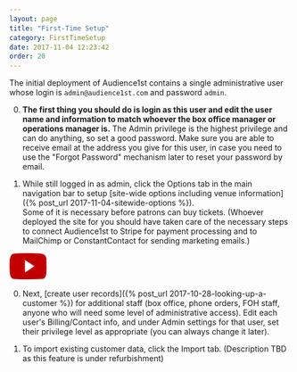 ```yaml
---
layout: page
title: "First-Time Setup"
category: FirstTimeSetup
date: 2017-11-04 12:23:42
order: 20
---
```


The initial deployment of Audience1st contains a single administrative user whose login is `admin@audience1st.com` and password `admin`.  

0. **The first thing you should do is login as this user and edit the
user name and information to match whoever the box office manager or
operations manager is.**  The Admin privilege is the highest privilege
and can do anything, so set a good password.  Make sure you are able to
receive  email at the
address you give for this user, in case you need to use the "Forgot
Password" mechanism later to reset your password by email.

0. While still logged in as admin, click the Options tab in the main
navigation bar to setup [site-wide options including venue
information]({% post_url 2017-11-04-sitewide-options %}).   
Some of it
is necessary before patrons can buy tickets.  (Whoever deployed the site
for you should have taken care of the necessary steps to connect
Audience1st to Stripe for payment processing and to MailChimp or
ConstantContact for sending marketing emails.)

[![questionmark](../assets/video.png)](https://www.youtube.com/watch?v=4PeeZ0km4Ac&list=PLQEw_5c_LyHytBYEpodNlT2cGFExI_iqt&index=16)

0. Next, [create user records]({% post_url 2017-10-28-looking-up-a-customer %}) 
for additional staff (box office, phone
orders, FOH staff, anyone who will need some level of administrative
access).  Edit each user's
Billing/Contact info, and under Admin settings for that user, set their
privilege level as appropriate (you can always change it later). 

0. To import existing customer data, click the Import tab.  (Description
TBD as this feature is under refurbishment) 

